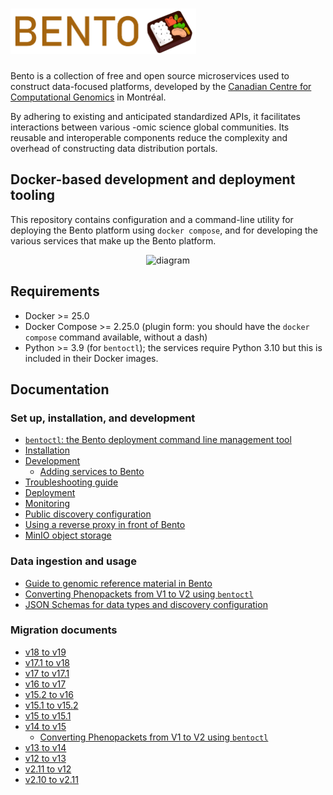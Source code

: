 # <img src="./docs/img/bento_logo.png" alt="Bento" width="297" height="73" />

Bento is a collection of free and open source microservices used to construct data-focused platforms, developed by the
[Canadian Centre for Computational Genomics](https://computationalgenomics.ca/) in Montréal.

By adhering to existing and anticipated standardized APIs, it facilitates interactions between 
various -omic science global communities. Its reusable and interoperable components reduce the 
complexity and overhead of constructing data distribution portals.


## Docker-based development and deployment tooling

This repository contains configuration and a command-line utility for deploying
the Bento platform using `docker compose`, and for developing the various services
that make up the Bento platform.



<div style="text-align:center">
  <img src="https://github.com/bento-platform/bentoV2/blob/main/diagram.png?raw=true" alt="diagram" style="align:middle;"/>
</div>


## Requirements
- Docker >= 25.0
- Docker Compose >= 2.25.0 (plugin form: you should have the `docker compose` command available, without a dash)
- Python >= 3.9 (for `bentoctl`); the services require Python 3.10 but this is included in their Docker images. 


## Documentation

### Set up, installation, and development

* [`bentoctl`: the Bento deployment command line management tool](./docs/bentoctl.md)
* [Installation](./docs/installation.md)
* [Development](./docs/development.md)
  * [Adding services to Bento](./docs/adding-services.md)
* [Troubleshooting guide](./docs/troubleshooting.md)
* [Deployment](./docs/deployment.md)
* [Monitoring](./docs/monitoring.md)
* [Public discovery configuration](./docs/public_discovery.md)
* [Using a reverse proxy in front of Bento](./docs/reverse-proxy.md)
* [MinIO object storage](./docs/minio.md)

### Data ingestion and usage

* [Guide to genomic reference material in Bento](./docs/reference_material.md)
* [Converting Phenopackets from V1 to V2 using `bentoctl`](./docs/phenopackets_v1_to_v2.md)
* [JSON Schemas for data types and discovery configuration](./docs/json-schemas.md)

### Migration documents

* [v18 to v19](./docs/migrating_to_19.md)
* [v17.1 to v18](./docs/migrating_to_18.md)
* [v17 to v17.1](./docs/migrating_to_17_1.md)
* [v16 to v17](./docs/migrating_to_17.md)
* [v15.2 to v16](./docs/migrating_to_16.md)
* [v15.1 to v15.2](./docs/migrating_to_15_2.md)
* [v15 to v15.1](./docs/migrating_to_15_1.md)
* [v14 to v15](./docs/migrating_to_15.md)
  * [Converting Phenopackets from V1 to V2 using `bentoctl`](./docs/phenopackets_v1_to_v2.md) 
* [v13 to v14](./docs/migrating_to_14.md)
* [v12 to v13](./docs/migrating_to_13.md)
* [v2.11 to v12](./docs/migrating_to_12.md)
* [v2.10 to v2.11](./docs/migrating_to_2_11.md)
